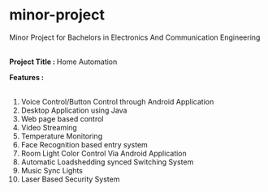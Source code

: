 minor-project
=============

Minor Project for Bachelors in Electronics And Communication Engineering
<br>
<br>

<b>Project Title : </b>Home Automation<br>

<b>Features :</b><br><br>
1) Voice Control/Button  Control through Android Application<br>
2) Desktop Application using Java<br>
3) Web page based control<br>
4) Video Streaming<br>
5) Temperature Monitoring<br>
6) Face Recognition based entry system<br>
7) Room Light Color Control Via Android Application<br>
8) Automatic Loadshedding synced Switching System<br>
9) Music Sync Lights<br>
10) Laser Based Security System<br>
